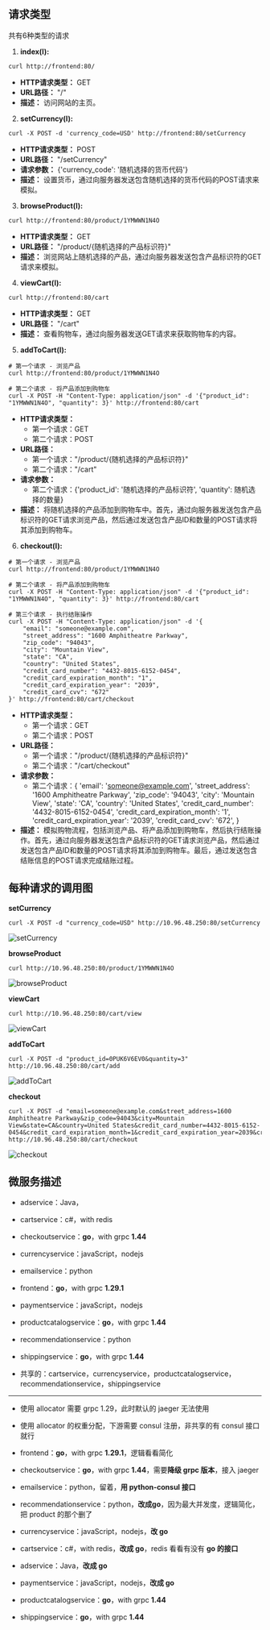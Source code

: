 ## 请求类型
共有6种类型的请求


1. **index(l):**
```
curl http://frontend:80/
```

   - **HTTP请求类型：** GET
   - **URL路径：** "/"
   - **描述：** 访问网站的主页。

2. **setCurrency(l):**
```
curl -X POST -d 'currency_code=USD' http://frontend:80/setCurrency
```
   - **HTTP请求类型：** POST
   - **URL路径：** "/setCurrency"
   - **请求参数：** {'currency_code': '随机选择的货币代码'}
   - **描述：** 设置货币，通过向服务器发送包含随机选择的货币代码的POST请求来模拟。

3. **browseProduct(l):**
```
curl http://frontend:80/product/1YMWWN1N4O
```
   - **HTTP请求类型：** GET
   - **URL路径：** "/product/{随机选择的产品标识符}"
   - **描述：** 浏览网站上随机选择的产品，通过向服务器发送包含产品标识符的GET请求来模拟。

4. **viewCart(l):**
```
curl http://frontend:80/cart
```
   - **HTTP请求类型：** GET
   - **URL路径：** "/cart"
   - **描述：** 查看购物车，通过向服务器发送GET请求来获取购物车的内容。

5. **addToCart(l):**
```
# 第一个请求 - 浏览产品
curl http://frontend:80/product/1YMWWN1N4O

# 第二个请求 - 将产品添加到购物车
curl -X POST -H "Content-Type: application/json" -d '{"product_id": "1YMWWN1N4O", "quantity": 3}' http://frontend:80/cart

```
   - **HTTP请求类型：** 
     - 第一个请求：GET
     - 第二个请求：POST
   - **URL路径：** 
     - 第一个请求："/product/{随机选择的产品标识符}"
     - 第二个请求："/cart"
   - **请求参数：**
     - 第二个请求：{'product_id': '随机选择的产品标识符', 'quantity': 随机选择的数量}
   - **描述：** 将随机选择的产品添加到购物车中。首先，通过向服务器发送包含产品标识符的GET请求浏览产品，然后通过发送包含产品ID和数量的POST请求将其添加到购物车。

6. **checkout(l):**
```
# 第一个请求 - 浏览产品
curl http://frontend:80/product/1YMWWN1N4O

# 第二个请求 - 将产品添加到购物车
curl -X POST -H "Content-Type: application/json" -d '{"product_id": "1YMWWN1N4O", "quantity": 3}' http://frontend:80/cart

# 第三个请求 - 执行结账操作
curl -X POST -H "Content-Type: application/json" -d '{
    "email": "someone@example.com",
    "street_address": "1600 Amphitheatre Parkway",
    "zip_code": "94043",
    "city": "Mountain View",
    "state": "CA",
    "country": "United States",
    "credit_card_number": "4432-8015-6152-0454",
    "credit_card_expiration_month": "1",
    "credit_card_expiration_year": "2039",
    "credit_card_cvv": "672"
}' http://frontend:80/cart/checkout
```
   - **HTTP请求类型：** 
     - 第一个请求：GET
     - 第二个请求：POST
   - **URL路径：** 
     - 第一个请求："/product/{随机选择的产品标识符}"
     - 第二个请求："/cart/checkout"
   - **请求参数：**
     - 第二个请求：{
         'email': 'someone@example.com',
         'street_address': '1600 Amphitheatre Parkway',
         'zip_code': '94043',
         'city': 'Mountain View',
         'state': 'CA',
         'country': 'United States',
         'credit_card_number': '4432-8015-6152-0454',
         'credit_card_expiration_month': '1',
         'credit_card_expiration_year': '2039',
         'credit_card_cvv': '672',
       }
   - **描述：** 模拟购物流程，包括浏览产品、将产品添加到购物车，然后执行结账操作。首先，通过向服务器发送包含产品标识符的GET请求浏览产品，然后通过发送包含产品ID和数量的POST请求将其添加到购物车。最后，通过发送包含结账信息的POST请求完成结账过程。

## 每种请求的调用图
**setCurrency**
```
curl -X POST -d "currency_code=USD" http://10.96.48.250:80/setCurrency
```
![setCurrency](./image/setCurrency.png)

**browseProduct**
```
curl http://10.96.48.250:80/product/1YMWWN1N4O
```
![browseProduct](./image/browseProduct.png)

**viewCart**
```
curl http://10.96.48.250:80/cart/view
```
![viewCart](./image/viewCart.png)

**addToCart**
```
curl -X POST -d "product_id=0PUK6V6EV0&quantity=3" http://10.96.48.250:80/cart/add
```
![addToCart](./image/addToCart.png)

**checkout**
```
curl -X POST -d "email=someone@example.com&street_address=1600 Amphitheatre Parkway&zip_code=94043&city=Mountain View&state=CA&country=United States&credit_card_number=4432-8015-6152-0454&credit_card_expiration_month=1&credit_card_expiration_year=2039&credit_card_cvv=672" http://10.96.48.250:80/cart/checkout
```
![checkout](./image/checkout.png)

## 微服务描述
* adservice：Java，
* cartservice：c#，with redis
* checkoutservice：**go**，with grpc **1.44**
* currencyservice：javaScript，nodejs
* emailservice：python
* frontend：**go**，with grpc **1.29.1**
* paymentservice：javaScript，nodejs
* productcatalogservice：**go**，with grpc **1.44**
* recommendationservice：python
* shippingservice：**go**，with grpc **1.44**

* 共享的：cartservice，currencyservice，productcatalogservice，recommendationservice，shippingservice
---
* 使用 allocator 需要 grpc 1.29，此时默认的 jaeger 无法使用
* 使用 allocator 的权重分配，下游需要 consul 注册，非共享的有 consul 接口就行

* frontend：**go**，with grpc **1.29.1**，逻辑看看简化
* checkoutservice：**go**，with grpc **1.44**，需要**降级 grpc 版本**，接入 jaeger
* emailservice：python，留着，**用 python-consul 接口**
* recommendationservice：python，**改成go**，因为最大并发度，逻辑简化，把 product 的那个删了
* currencyservice：javaScript，nodejs，**改 go**
* cartservice：c#，with redis，**改成 go**，redis 看看有没有 **go 的接口**
* adservice：Java，**改成 go**
* paymentservice：javaScript，nodejs，**改成 go**
* productcatalogservice：**go**，with grpc **1.44**
* shippingservice：**go**，with grpc **1.44**